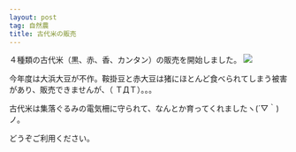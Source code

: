 ```yaml
---
layout: post
tag: 自然農
title: 古代米の販売
---
```

４種類の古代米（黒、赤、香、カンタン）の販売を開始しました。
![](https://c2.staticflickr.com/8/7745/17575003949_b2268a6cca.jpg)

今年度は大浜大豆が不作。鞍掛豆と赤大豆は猪にほとんど食べられてしまう被害があり、販売できませんが、（ ＴДＴ）。。。

古代米は集落ぐるみの電気柵に守られて、なんとか育ってくれましたヽ(´▽｀)ノ。

どうぞご利用ください。
